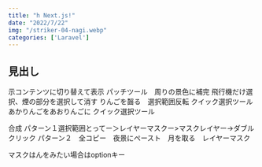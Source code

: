 ```yaml
---
title: "h Next.js!"
date: "2022/7/22"
img: "/striker-04-nagi.webp"
categories: ['Laravel']
---
```


## 見出し

示コンテンツに切り替えて表示
パッチツール　周りの景色に補完
飛行機だけ選択、煙の部分を選択して消す
りんごを齧る　選択範囲反転 クイック選択ツール
あかりんごをあおりんごに クイック選択ツール


合成
パターン１選択範囲とってー＞レイヤーマスクー>マスクレイヤー→ダブルクリック
パターン２　全コピー　夜景にペースト　月を取る　レイヤーマスク

マスクはんをみたい場合はoptionキー